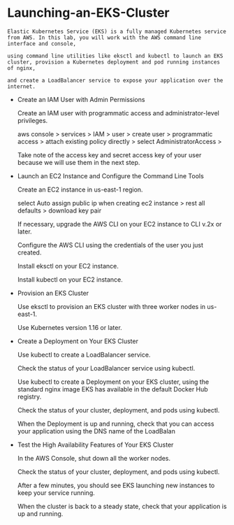 # Launching-an-EKS-Cluster

    Elastic Kubernetes Service (EKS) is a fully managed Kubernetes service from AWS. In this lab, you will work with the AWS command line interface and console, 

    using command line utilities like eksctl and kubectl to launch an EKS cluster, provision a Kubernetes deployment and pod running instances of nginx, 
    
    and create a LoadBalancer service to expose your application over the internet.
    
    
 - Create an IAM User with Admin Permissions
    
    Create an IAM user with programmatic access and administrator-level privileges.
    
    aws console > services > IAM > user > create user > programmatic access > attach existing policy directly > select AdministratorAccess > 
    
    Take note of the access key and secret access key of your user because we will use them in the next step.
    
    
- Launch an EC2 Instance and Configure the Command Line Tools
    
    Create an EC2 instance in us-east-1 region. 
    
    select Auto assign public ip when creating ec2 instance > rest all defaults > download key pair
    
    
    If necessary, upgrade the AWS CLI on your EC2 instance to CLI v.2x or later.
    
    Configure the AWS CLI using the credentials of the user you just created.
    
    Install eksctl on your EC2 instance.
    
    Install kubectl on your EC2 instance.


- Provision an EKS Cluster

    Use eksctl to provision an EKS cluster with three worker nodes in us-east-1.
    
    Use Kubernetes version 1.16 or later.
       
    
- Create a Deployment on Your EKS Cluster     
    
    Use kubectl to create a LoadBalancer service.
    
    Check the status of your LoadBalancer service using kubectl.
    
    Use kubectl to create a Deployment on your EKS cluster, using the standard nginx image EKS has available in the default Docker Hub registry.
    
    Check the status of your cluster, deployment, and pods using kubectl.
    
    When the Deployment is up and running, check that you can access your application using the DNS name of the LoadBalan


- Test the High Availability Features of Your EKS Cluster 

    In the AWS Console, shut down all the worker nodes.
    
    Check the status of your cluster, deployment, and pods using kubectl.
    
    After a few minutes, you should see EKS launching new instances to keep your service running.
    
    When the cluster is back to a steady state, check that your application is up and running.





    
    
    
    
